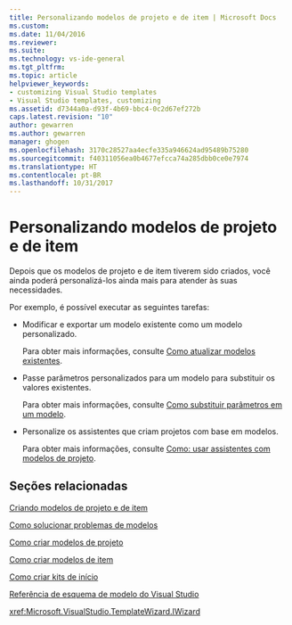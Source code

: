 ```yaml
---
title: Personalizando modelos de projeto e de item | Microsoft Docs
ms.custom: 
ms.date: 11/04/2016
ms.reviewer: 
ms.suite: 
ms.technology: vs-ide-general
ms.tgt_pltfrm: 
ms.topic: article
helpviewer_keywords:
- customizing Visual Studio templates
- Visual Studio templates, customizing
ms.assetid: d7344a0a-d93f-4b69-bbc4-0c2d67ef272b
caps.latest.revision: "10"
author: gewarren
ms.author: gewarren
manager: ghogen
ms.openlocfilehash: 3170c28527aa4ecfe335a946624ad95489b75280
ms.sourcegitcommit: f40311056ea0b4677efcca74a285dbb0ce0e7974
ms.translationtype: HT
ms.contentlocale: pt-BR
ms.lasthandoff: 10/31/2017
---
```

# <a name="customizing-project-and-item-templates"></a>Personalizando modelos de projeto e de item
Depois que os modelos de projeto e de item tiverem sido criados, você ainda poderá personalizá-los ainda mais para atender às suas necessidades.  
  
 Por exemplo, é possível executar as seguintes tarefas:  
  
-   Modificar e exportar um modelo existente como um modelo personalizado.  
  
     Para obter mais informações, consulte [Como atualizar modelos existentes](../ide/how-to-update-existing-templates.md).  
  
-   Passe parâmetros personalizados para um modelo para substituir os valores existentes.  
  
     Para obter mais informações, consulte [Como substituir parâmetros em um modelo](../ide/how-to-substitute-parameters-in-a-template.md).  
  
-   Personalize os assistentes que criam projetos com base em modelos.  
  
     Para obter mais informações, consulte [Como: usar assistentes com modelos de projeto](../extensibility/how-to-use-wizards-with-project-templates.md).  
  
## <a name="related-sections"></a>Seções relacionadas  
 [Criando modelos de projeto e de item](../ide/creating-project-and-item-templates.md)  
  
 [Como solucionar problemas de modelos](../ide/how-to-troubleshoot-templates.md)  
  
 [Como criar modelos de projeto](../ide/how-to-create-project-templates.md)  
  
 [Como criar modelos de item](../ide/how-to-create-item-templates.md)  
  
 [Como criar kits de início](../ide/how-to-create-starter-kits.md)  
  
 [Referência de esquema de modelo do Visual Studio](../extensibility/visual-studio-template-schema-reference.md)  
  
 <xref:Microsoft.VisualStudio.TemplateWizard.IWizard>